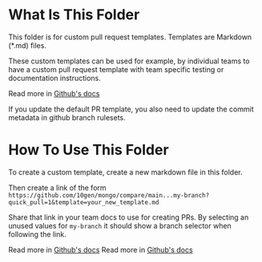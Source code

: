 # What Is This Folder

This folder is for custom pull request templates. Templates are Markdown (\*.md) files.

These custom templates can be used for example, by individual teams to have a custom pull request template with team specific testing or documentation instructions.

Read more in [Github's docs](https://docs.github.com/en/communities/using-templates-to-encourage-useful-issues-and-pull-requests/creating-a-pull-request-template-for-your-repository)

If you update the default PR template, you also need to update the commit metadata in github branch rulesets.

# How To Use This Folder

To create a custom template, create a new markdown file in this folder.

Then create a link of the form `https://github.com/10gen/mongo/compare/main...my-branch?quick_pull=1&template=your_new_template.md`

Share that link in your team docs to use for creating PRs. By selecting an unused values for `my-branch` it should show a branch selector when following the link.

Read more in [Github's docs](https://docs.github.com/en/pull-requests/collaborating-with-pull-requests/proposing-changes-to-your-work-with-pull-requests/using-query-parameters-to-create-a-pull-request)
Read more in [Github's docs](https://docs.github.com/en/communities/using-templates-to-encourage-useful-issues-and-pull-requests/creating-a-pull-request-template-for-your-repository-UPDATED)
